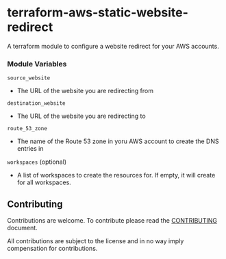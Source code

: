 # terraform-aws-static-website-redirect
A terraform module to configure a website redirect for your AWS accounts.

### Module Variables

`source_website`
- The URL of the website you are redirecting from

`destination_website`
- The URL of the website you are redirecting to

`route_53_zone`
- The name of the Route 53 zone in yoru AWS account to create the DNS entries in

`workspaces` (optional)
- A list of workspaces to create the resources for. If empty, it will create for all workspaces.

## Contributing

Contributions are welcome.
To contribute please read the [CONTRIBUTING](CONTRIBUTING.md) document.

All contributions are subject to the license and in no way imply compensation for contributions.
